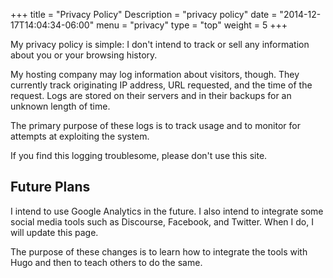 +++
title = "Privacy Policy"
Description = "privacy policy"
date = "2014-12-17T14:04:34-06:00"
menu = "privacy"
type = "top"
weight = 5
+++

My privacy policy is simple: I don't intend to track or sell any information
about you or your browsing history.

My hosting company may log information about visitors, though. They currently
track originating IP address, URL requested, and the time of the request. Logs
are stored on their servers and in their backups for an unknown length of time.

The primary purpose of these logs is to track usage and to monitor for attempts
at exploiting the system.

If you find this logging troublesome, please don't use this site.

## Future Plans

I intend to use Google Analytics in the future. I also intend to integrate
some social media tools such as Discourse, Facebook, and Twitter. When I do,
I will update this page.

The purpose of these changes is to learn how to integrate the tools with Hugo
and then to teach others to do the same.